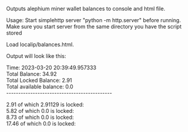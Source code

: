 Outputs alephium miner wallet balances to console and html file.

Usage:
Start simplehttp server "python -m http.server" before running. 
Make sure you start server from the same directory you have the script stored

Load localip/balances.html.

Output will look like this:

Time: 2023-03-20 20:39:49.957333 <br>
Total Balance: 34.92 <br>
Total Locked Balance: 2.91 <br>
Total available balance: 0.0 <br>
--------------------------------------------<br>

2.91 of which 2.91129 is locked: <address0> <br>
5.82 of which 0.0 is locked: <address0> <br>
8.73 of which 0.0 is locked: <address0> <br>
17.46 of which 0.0 is locked: <address0> <br>

